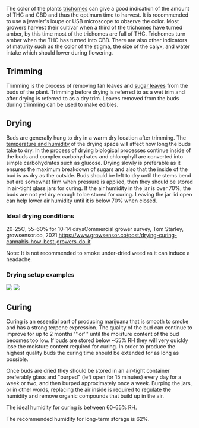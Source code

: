 The color of the plants [trichomes](/Anatomy_of_Cannabis#trichomes) can give a good indication of the amount of THC and CBD and thus the optimum time to harvest. It is recommended to use a jeweler's loupe or USB microscope to observe the color. Most growers harvest their cultivar when a third of the trichomes have turned amber, by this time most of the trichomes are full of THC. Trichomes turn amber when the THC has turned into CBD. There are also other indicators of maturity such as the color of the stigma, the size of the calyx, and water intake which should lower during flowering.

## Trimming
Trimming is the process of removing fan leaves and [sugar leaves](/Anatomy_of_Cannabis#sugar_leaves) from the buds of the plant. Trimming before drying is referred to as a wet trim and after drying is referred to as a dry trim. Leaves removed from the buds during trimming can be used to make edibles.

## Drying
Buds are generally hung to dry in a warm dry location after trimming. The [temperature and humidity](/Temperature_and_Humidity) of the drying space will affect how long the buds take to dry. In the process of drying biological processes continue inside of the buds and complex carbohydrates and chlorophyll are converted into simple carbohydrates such as glucose. Drying slowly is preferable as it ensures the maximum breakdown of sugars and also that the inside of the bud is as dry as the outside. Buds should be left to dry until the stems bend but are somewhat firm when pressure is applied, then they should be stored in air-tight glass jars for curing. If the air humidity in the jar is over 70%, the buds are not yet dry enough to be stored for curing. Leaving the jar lid open can help lower air humidity until it is below 70% when closed.

### Ideal drying conditions
20-25C, 55-60% for 10-14 days<ref>Commercial grower survey, Tom Starley, growsensor.co, 2021 https://www.growsensor.co/post/drying-curing-cannabis-how-best-growers-do-it</ref>

Note: It is not recommended to smoke under-dried weed as it can induce a headache.
### Drying setup examples

<div class='center'>
    <img src="/images/Drying-in-closet-after-harvest.jpg">
    <img src="/images/Cannabis_drying_on_screen.jpg"/>
</div>

## Curing 
Curing is an essential part of producing marijuana that is smooth to smoke and has a strong terpene expression. The quality of the bud can continue to improve for up to 2 months '''or''' until the moisture content of the bud becomes too low. If buds are stored below ~55% RH they will very quickly lose the moisture content required for curing. In order to produce the highest quality buds the curing time should be extended for as long as possible.  

Once buds are dried they should be stored in an air-tight container preferably glass and "burped" (left open for 15 minutes) every day for a week or two, and then burped approximately once a week. Burping the jars, or in other words, replacing the air inside is required to regulate the humidity and remove organic compounds that build up in the air. 

The ideal humidity for curing is between 60-65% RH.

The recommended humidity for long-term storage is 62%.
